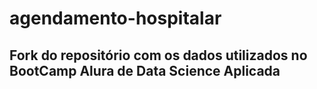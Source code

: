 # agendamento-hospitalar

## Fork do repositório com os dados utilizados no BootCamp Alura de Data Science Aplicada
